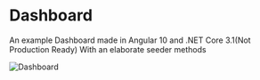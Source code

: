 # Dashboard
An example Dashboard made in Angular 10 and .NET Core 3.1(Not Production Ready) 
With an elaborate seeder methods



![Dashboard](https://user-images.githubusercontent.com/25662578/106943948-4fca2c80-6726-11eb-9b79-781a61c18e91.png)
